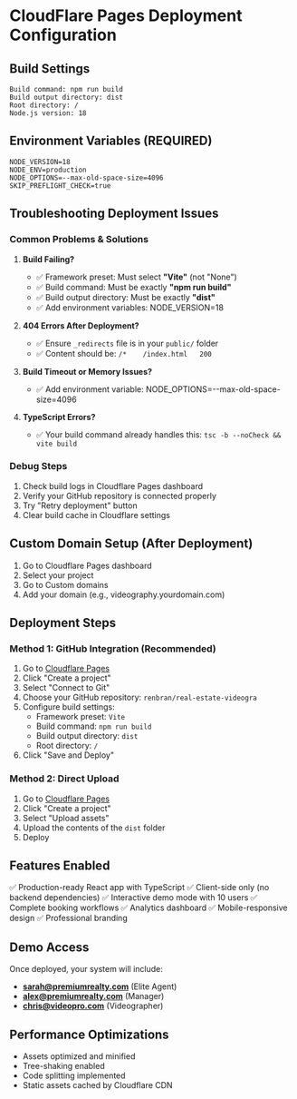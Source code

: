 # CloudFlare Pages Deployment Configuration

## Build Settings
```
Build command: npm run build
Build output directory: dist
Root directory: /
Node.js version: 18
```

## Environment Variables (REQUIRED)
```
NODE_VERSION=18
NODE_ENV=production
NODE_OPTIONS=--max-old-space-size=4096
SKIP_PREFLIGHT_CHECK=true
```

## Troubleshooting Deployment Issues

### Common Problems & Solutions

1. **Build Failing?**
   - ✅ Framework preset: Must select **"Vite"** (not "None")
   - ✅ Build command: Must be exactly **"npm run build"**
   - ✅ Build output directory: Must be exactly **"dist"**
   - ✅ Add environment variables: NODE_VERSION=18

2. **404 Errors After Deployment?**
   - ✅ Ensure `_redirects` file is in your `public/` folder
   - ✅ Content should be: `/*    /index.html   200`

3. **Build Timeout or Memory Issues?**
   - ✅ Add environment variable: NODE_OPTIONS=--max-old-space-size=4096

4. **TypeScript Errors?**
   - ✅ Your build command already handles this: `tsc -b --noCheck && vite build`

### Debug Steps
1. Check build logs in Cloudflare Pages dashboard
2. Verify your GitHub repository is connected properly
3. Try "Retry deployment" button
4. Clear build cache in Cloudflare settings

## Custom Domain Setup (After Deployment)
1. Go to Cloudflare Pages dashboard
2. Select your project
3. Go to Custom domains
4. Add your domain (e.g., videography.yourdomain.com)

## Deployment Steps

### Method 1: GitHub Integration (Recommended)
1. Go to [Cloudflare Pages](https://pages.cloudflare.com/)
2. Click "Create a project"
3. Select "Connect to Git"
4. Choose your GitHub repository: `renbran/real-estate-videogra`
5. Configure build settings:
   - Framework preset: `Vite`
   - Build command: `npm run build`
   - Build output directory: `dist`
   - Root directory: `/`
6. Click "Save and Deploy"

### Method 2: Direct Upload
1. Go to [Cloudflare Pages](https://pages.cloudflare.com/)
2. Click "Create a project"
3. Select "Upload assets"
4. Upload the contents of the `dist` folder
5. Deploy

## Features Enabled
✅ Production-ready React app with TypeScript
✅ Client-side only (no backend dependencies)
✅ Interactive demo mode with 10 users
✅ Complete booking workflows
✅ Analytics dashboard
✅ Mobile-responsive design
✅ Professional branding

## Demo Access
Once deployed, your system will include:
- **sarah@premiumrealty.com** (Elite Agent)
- **alex@premiumrealty.com** (Manager)
- **chris@videopro.com** (Videographer)

## Performance Optimizations
- Assets optimized and minified
- Tree-shaking enabled
- Code splitting implemented
- Static assets cached by Cloudflare CDN